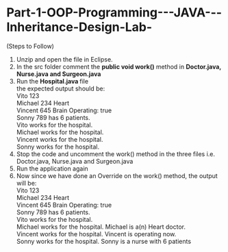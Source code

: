 # Part-1-OOP-Programming---JAVA---Inheritance-Design-Lab-
(Steps to Follow)
1. Unzip and open the file in Eclipse.
2. In the src folder comment the  **public void work()** method in <strong> Doctor.java, Nurse.java and Surgeon.java </strong>
3. Run the <strong> Hospital.java </strong> file <br>
	the expected output should be: <br>
  Vito 123 <br>
  Michael 234 Heart <br>
  Vincent 645 Brain Operating: true <br>
  Sonny 789 has 6 patients. <br>
  Vito works for the hospital. <br>
  Michael works for the hospital. <br>
  Vincent works for the hospital. <br>
  Sonny works for the hospital. <br>
4. Stop the code and uncomment the work() method in the three files i.e. Doctor.java, Nurse.java and Surgeon.java
5. Run the application again
6. Now since we have done an Override on the work() method, the output will be: <br>
	Vito 123 <br>
	Michael 234 Heart <br>
	Vincent 645 Brain Operating: true <br>
	Sonny 789 has 6 patients. <br>
	Vito works for the hospital. <br>
	Michael works for the hospital. Michael is a(n) Heart doctor. <br>
	Vincent works for the hospital. Vincent is operating now. <br>
	Sonny works for the hospital. Sonny is a nurse with 6 patients <br>
